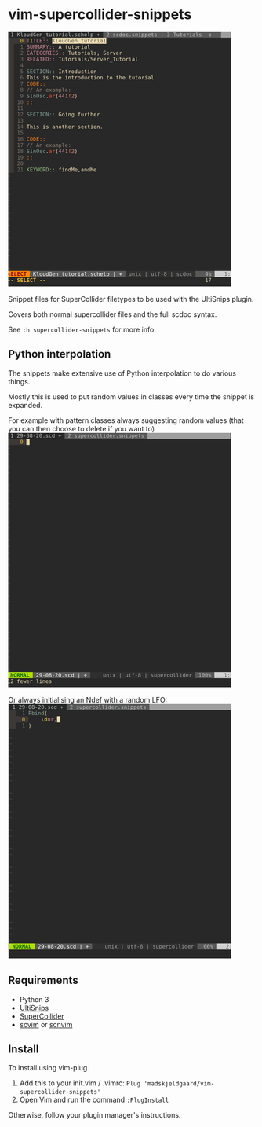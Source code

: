 # vim-supercollider-snippets
![snippets in action](snippets.gif)

Snippet files for SuperCollider filetypes to be used with the UltiSnips plugin.

Covers both normal supercollider files and the full scdoc syntax. 

See `:h supercollider-snippets` for more info.

## Python interpolation
The snippets make extensive use of Python interpolation to do various things.

Mostly this is used to put random values in classes every time the snippet is expanded.

For example with pattern classes always suggesting random values (that you can then choose to delete if you want to)
![python-interp1](python-interpolation-scsnips-lfos.gif)

Or always initialising an Ndef with a random LFO:
![python-interp2](python-interpolation-scsnips-patterns.gif)


## Requirements
* Python 3
* [UltiSnips](https://github.com/SirVer/ultisnips)
* [SuperCollider](https://github.com/supercollider/supercollider)
* [scvim](https://github.com/supercollider/scvim) or [scnvim](github.com/davidgranstrom/scnvim)

## Install
To install using vim-plug
1. Add this to your init.vim / .vimrc:
`Plug 'madskjeldgaard/vim-supercollider-snippets'`
2. Open Vim and run the command `:PlugInstall`


Otherwise, follow your plugin manager's instructions.

